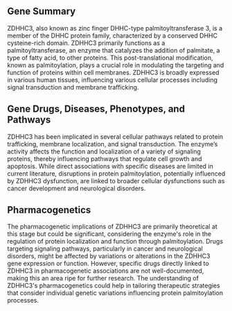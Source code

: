 ## Gene Summary
ZDHHC3, also known as zinc finger DHHC-type palmitoyltransferase 3, is a member of the DHHC protein family, characterized by a conserved DHHC cysteine-rich domain. ZDHHC3 primarily functions as a palmitoyltransferase, an enzyme that catalyzes the addition of palmitate, a type of fatty acid, to other proteins. This post-translational modification, known as palmitoylation, plays a crucial role in modulating the targeting and function of proteins within cell membranes. ZDHHC3 is broadly expressed in various human tissues, influencing various cellular processes including signal transduction and membrane trafficking.

## Gene Drugs, Diseases, Phenotypes, and Pathways
ZDHHC3 has been implicated in several cellular pathways related to protein trafficking, membrane localization, and signal transduction. The enzyme’s activity affects the function and localization of a variety of signaling proteins, thereby influencing pathways that regulate cell growth and apoptosis. While direct associations with specific diseases are limited in current literature, disruptions in protein palmitoylation, potentially influenced by ZDHHC3 dysfunction, are linked to broader cellular dysfunctions such as cancer development and neurological disorders. 

## Pharmacogenetics
The pharmacogenetic implications of ZDHHC3 are primarily theoretical at this stage but could be significant, considering the enzyme's role in the regulation of protein localization and function through palmitoylation. Drugs targeting signaling pathways, particularly in cancer and neurological disorders, might be affected by variations or alterations in the ZDHHC3 gene expression or function. However, specific drugs directly linked to ZDHHC3 in pharmacogenetic associations are not well-documented, making this an area ripe for further research. The understanding of ZDHHC3's pharmacogenetics could help in tailoring therapeutic strategies that consider individual genetic variations influencing protein palmitoylation processes.